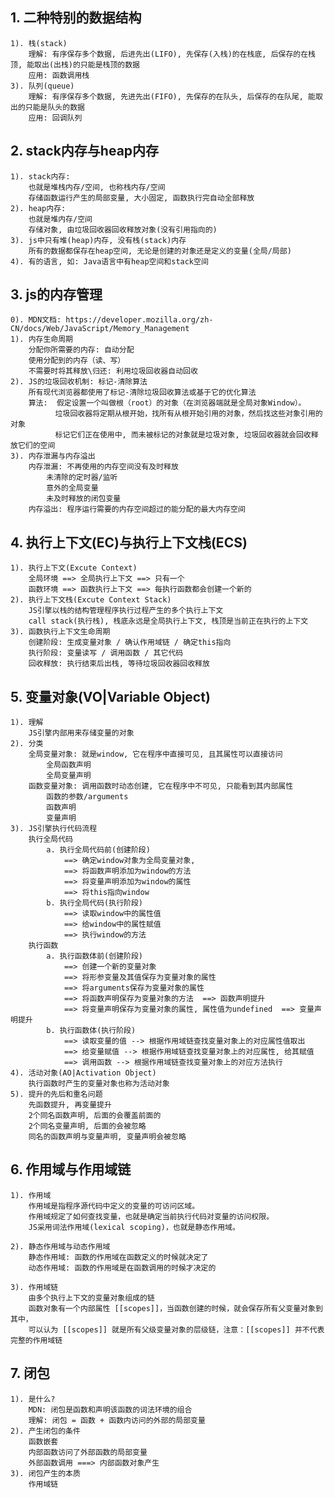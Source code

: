 ## 1. 二种特别的数据结构
    1). 栈(stack)
        理解: 有序保存多个数据, 后进先出(LIFO), 先保存(入栈)的在栈底, 后保存的在栈顶, 能取出(出栈)的只能是栈顶的数据 
        应用: 函数调用栈
    3). 队列(queue)
        理解: 有序保存多个数据, 先进先出(FIFO), 先保存的在队头, 后保存的在队尾, 能取出的只能是队头的数据
        应用: 回调队列

## 2. stack内存与heap内存
    1). stack内存: 
        也就是堆栈内存/空间, 也称栈内存/空间
        存储函数运行产生的局部变量, 大小固定, 函数执行完自动全部释放
    2). heap内存: 
        也就是堆内存/空间
        存储对象, 由垃圾回收器回收释放对象(没有引用指向的) 
    3). js中只有堆(heap)内存, 没有栈(stack)内存
        所有的数据都保存在heap空间, 无论是创建的对象还是定义的变量(全局/局部)
    4). 有的语言, 如: Java语言中有heap空间和stack空间
        
## 3. js的内存管理
    0). MDN文档: https://developer.mozilla.org/zh-CN/docs/Web/JavaScript/Memory_Management
    1). 内存生命周期
        分配你所需要的内存: 自动分配
        使用分配到的内存（读、写）
        不需要时将其释放\归还: 利用垃圾回收器自动回收
    2). JS的垃圾回收机制: 标记-清除算法
        所有现代浏览器都使用了标记-清除垃圾回收算法或基于它的优化算法
        算法:  假定设置一个叫做根（root）的对象（在浏览器端就是全局对象Window）。
              垃圾回收器将定期从根开始，找所有从根开始引用的对象，然后找这些对象引用的对象
              标记它们正在使用中, 而未被标记的对象就是垃圾对象, 垃圾回收器就会回收释放它们的空间
    3). 内存泄漏与内存溢出
        内存泄漏: 不再使用的内存空间没有及时释放
            未清除的定时器/监听
            意外的全局变量
            未及时释放的闭包变量
        内存溢出: 程序运行需要的内存空间超过的能分配的最大内存空间

## 4. 执行上下文(EC)与执行上下文栈(ECS)
    1). 执行上下文(Excute Context)
        全局环境 ==> 全局执行上下文 ==> 只有一个
        函数环境 ==> 函数执行上下文 ==> 每执行函数都会创建一个新的
    2). 执行上下文栈(Excute Context Stack)
        JS引擎以栈的结构管理程序执行过程产生的多个执行上下文
        call stack(执行栈), 栈底永远是全局执行上下文, 栈顶是当前正在执行的上下文
    3). 函数执行上下文生命周期
        创建阶段: 生成变量对象 / 确认作用域链 / 确定this指向
        执行阶段: 变量读写 / 调用函数 / 其它代码
        回收释放: 执行结束后出栈, 等待垃圾回收器回收释放

## 5. 变量对象(VO|Variable Object)
    1). 理解
        JS引擎内部用来存储变量的对象
    2). 分类
        全局变量对象: 就是window, 它在程序中直接可见, 且其属性可以直接访问
            全局函数声明
            全局变量声明
        函数变量对象: 调用函数时动态创建, 它在程序中不可见, 只能看到其内部属性
            函数的参数/arguments
            函数声明
            变量声明
    3). JS引擎执行代码流程
        执行全局代码
            a. 执行全局代码前(创建阶段) 
                ==> 确定window对象为全局变量对象, 
                ==> 将函数声明添加为window的方法
                ==> 将变量声明添加为window的属性
                ==> 将this指向window
            b. 执行全局代码(执行阶段)
                ==> 读取window中的属性值
                ==> 给window中的属性赋值
                ==> 执行window的方法
        执行函数
            a. 执行函数体前(创建阶段) 
                ==> 创建一个新的变量对象
                ==> 将形参变量及其值保存为变量对象的属性
                ==> 将arguments保存为变量对象的属性
                ==> 将函数声明保存为变量对象的方法  ==> 函数声明提升
                ==> 将变量声明保存为变量对象的属性, 属性值为undefined  ==> 变量声明提升
            b. 执行函数体(执行阶段)
                ==> 读取变量的值 --> 根据作用域链查找变量对象上的对应属性值取出
                ==> 给变量赋值 --> 根据作用域链查找变量对象上的对应属性, 给其赋值
                ==> 调用函数 --> 根据作用域链查找变量对象上的对应方法执行
    4). 活动对象(AO|Activation Object)   
        执行函数时产生的变量对象也称为活动对象
    5). 提升的先后和重名问题
        先函数提升, 再变量提升
        2个同名函数声明, 后面的会覆盖前面的
        2个同名变量声明, 后面的会被忽略
        同名的函数声明与变量声明, 变量声明会被忽略

## 6. 作用域与作用域链
    1). 作用域
        作用域是指程序源代码中定义的变量的可访问区域。
        作用域规定了如何查找变量，也就是确定当前执行代码对变量的访问权限。
        JS采用词法作用域(lexical scoping)，也就是静态作用域。
        
    2). 静态作用域与动态作用域
        静态作用域: 函数的作用域在函数定义的时候就决定了
        动态作用域: 函数的作用域是在函数调用的时候才决定的

    3). 作用域链
        由多个执行上下文的变量对象组成的链
        函数对象有一个内部属性 [[scopes]]，当函数创建的时候，就会保存所有父变量对象到其中，
        可以认为 [[scopes]] 就是所有父级变量对象的层级链，注意：[[scopes]] 并不代表完整的作用域链
        
## 7. 闭包
    1). 是什么?
        MDN: 闭包是函数和声明该函数的词法环境的组合
        理解: 闭包 = 函数 + 函数内访问的外部的局部变量
    2). 产生闭包的条件
        函数嵌套
        内部函数访问了外部函数的局部变量
        外部函数调用 ===> 内部函数对象产生
    3). 闭包产生的本质
        作用域链
